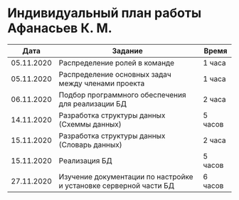 # Индивидуальный план работы Афанасьев К. М.


| Дата           | Задание                                              | Время     |  
|----------------|------------------------------------------------------|-----------|
| 05.11.2020     | Распределение ролей в команде                        | 1 часа    |
| 05.11.2020     | Распределение основных задач между членами проекта   | 1 часа    |
| 06.11.2020     | Подбор программного обеспечения для реализации БД    | 2 часа    |
| 14.11.2020     | Разработка структуры данных (Схеммы данных)          | 5 часов   |
| 15.11.2020     | Разработка структуры данных (Словарь данных)         | 2 часа    |
| 15.11.2020     | Реализация БД                                        | 5 часов   |
| 27.11.2020     | Изучение документации по настройке и установке серверной части БД | 6 часов   |
